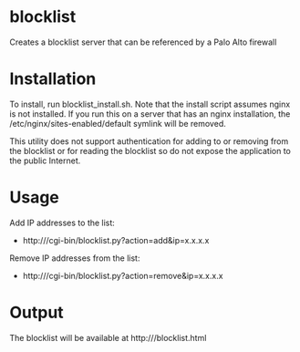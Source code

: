 # blocklist
Creates a blocklist server that can be referenced by a Palo Alto firewall

# Installation
To install, run blocklist_install.sh.  Note that the install script assumes nginx is not installed.  If you run this on a server that has an nginx installation, the /etc/nginx/sites-enabled/default symlink will be removed.

This utility does not support authentication for adding to or removing from the blocklist or for reading the blocklist so do not expose the application to the public Internet.

# Usage
Add IP addresses to the list:
  - http://<server>/cgi-bin/blocklist.py?action=add&ip=x.x.x.x

Remove IP addresses from the list:
  - http://<server>/cgi-bin/blocklist.py?action=remove&ip=x.x.x.x

# Output
The blocklist will be available at http://<server>/blocklist.html
